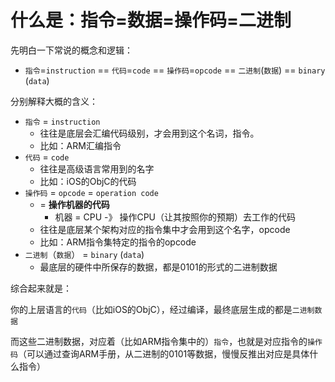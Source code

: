 # 什么是：指令=数据=操作码=二进制

先明白一下常说的概念和逻辑：

* `指令`=`instruction` == `代码`=`code` == `操作码`=`opcode` == `二进制`(`数据`) == `binary` (`data`)

分别解释大概的含义：

* `指令` = `instruction`
  * 往往是底层会汇编代码级别，才会用到这个名词，指令。
  * 比如：ARM汇编指令
* `代码` = `code`
  * 往往是高级语言常用到的名字
  * 比如：iOS的ObjC的代码
* `操作码` = `opcode` = `operation code`
  * = **操作机器的代码**
    * 机器 = CPU -》 操作CPU（让其按照你的预期）去工作的代码
  * 往往是底层某个架构对应的指令集中才会用到这个名字，opcode
  * 比如：ARM指令集特定的指令的opcode
* `二进制`（`数据`） = `binary` (`data`)
  * 最底层的硬件中所保存的数据，都是0101的形式的二进制数据

综合起来就是：

你的上层语言的`代码`（比如iOS的ObjC），经过编译，最终底层生成的都是`二进制数据`

而这些二进制数据，对应着（比如ARM指令集中的）`指令`，也就是对应指令的`操作码`（可以通过查询ARM手册，从二进制的0101等数据，慢慢反推出对应是具体什么指令）
